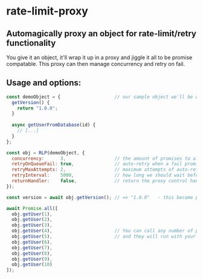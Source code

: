 # rate-limit-proxy
## Automagically proxy an object for rate-limit/retry functionality
You give it an object, it'll wrap it up in a proxy and jiggle it all to be promise compatable. This proxy can then manage concurrency and retry on fail.

## Usage and options:
```js
const demoObject = {                    // our sample object we'll be working with.
  getVersion() {
    return "1.0.0";
  }
  
  async getUserFromDatabase(id) {
    // [...]
  }
};

const obj = RLP(demoObject, {
  concurrency:      3,                  // the amount of promises to allow running at once
  retryOnQueueFail: true,               // auto-retry when a fail promise occurs
  retryMaxAttempts: 2,                  // maximum attempts of auto-retry
  retryInterval:    5000,               // how long we should wait before a retry
  returnHandler:    false,              // return the proxy control handler, instead of the proxied object
});

const version = await obj.getVersion(); // => "1.0.0"   - this became promise driven automatically

await Promise.all([
  obj.getUser(1),
  obj.getUser(2),
  obj.getUser(3),
  obj.getUser(4),                       // You can call any number of promise simultaneously
  obj.getUser(5),                       // and they will run with your desired options :)
  obj.getUser(6),
  obj.getUser(7),
  obj.getUser(8),
  obj.getUser(9),
  obj.getUser(10)
]);
```